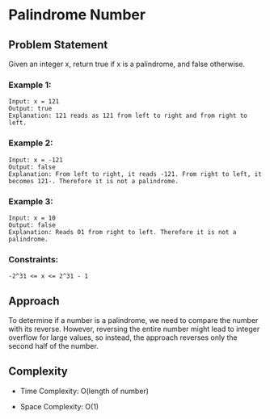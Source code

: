 # Palindrome Number

## Problem Statement

Given an integer x, return true if x is a palindrome, and false otherwise.

### Example 1:

    Input: x = 121
    Output: true
    Explanation: 121 reads as 121 from left to right and from right to left.

### Example 2:

    Input: x = -121
    Output: false
    Explanation: From left to right, it reads -121. From right to left, it becomes 121-. Therefore it is not a palindrome.

### Example 3:

    Input: x = 10
    Output: false
    Explanation: Reads 01 from right to left. Therefore it is not a palindrome.

### Constraints:

    -2^31 <= x <= 2^31 - 1

## Approach

To determine if a number is a palindrome, we need to compare the number with its reverse. However, reversing the entire number might lead to integer overflow for large values, so instead, the approach reverses only the second half of the number.

## Complexity

- Time Complexity: O(length of number)

- Space Complexity: O(1)